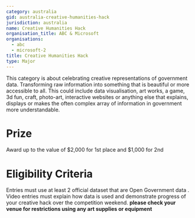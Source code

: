 ```yaml
---
category: australia
gid: australia-creative-humanities-hack
jurisdiction: australia
name: Creative Humanities Hack
organisation_title: ABC & Microsoft
organisations:
  - abc
  - microsoft-2
title: Creative Humanities Hack
type: Major
---
```


This category is about celebrating creative representations of government data. Transforming raw information into something that is beautiful or more accessible to all. This could include data visualisation, art works, a game, 3d fun, craft, photo-art, interactive websites or anything else that explains, displays or makes the often complex array of information in government more understandable.

# Prize
Award up to the value of $2,000 for 1st place and $1,000 for 2nd

# Eligibility Criteria
Entries must use at least 2 official dataset that are Open Government data . Video entries must explain how data is used and  demonstrate progress of your creative hack over the competition weekend.
**please check your venue for restrictions using any art supplies or equipment**